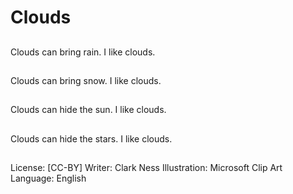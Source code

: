 # Clouds

##
Clouds can bring rain.
I like clouds.

##
Clouds can bring snow.
I like clouds.

##
Clouds can hide the
sun.
I like clouds.

##
Clouds can hide the
stars.
I like clouds.

##
License: [CC-BY]
Writer: Clark Ness
Illustration: Microsoft Clip Art
Language: English
